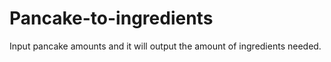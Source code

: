 # Pancake-to-ingredients
Input pancake amounts and it will output the amount of ingredients needed.
